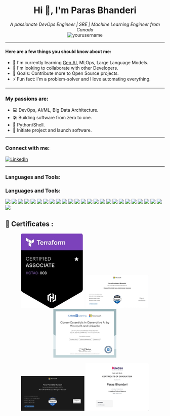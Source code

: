 <h1 align="center">Hi 👋, I'm Paras Bhanderi</h1>

<p align="center">
  <i>A passionate DevOps Engineer | SRE | Machine Learning Engineer from Canada</i>
  <br>
  <img src="https://komarev.com/ghpvc/?username=yourusername&label=Profile%20views&color=0e75b6&style=flat" alt="yourusername" />
</p>

---

#### Here are a few things you should know about me:
- 🌱 I'm currently learning [Gen AI](https://en.wikipedia.org/wiki/Generative_artificial_intelligence), MLOps, Large Language Models.
- 🤝 I'm looking to collaborate with other Developers.
- 🧠 Goals: Contribute more to Open Source projects.
- ⚡ Fun fact: I'm a problem-solver and I love automating everything.

---

### My passions are:
- 💻 DevOps, AI/ML, Big Data Architecture.
- 🛠️ Building software from zero to one.
- 🐍 Python/Shell.
- 🚀 Initiate project and launch software.

---

### Connect with me:

[![LinkedIn](https://img.shields.io/badge/-LinkedIn-blue?style=flat-square&logo=Linkedin&logoColor=white&link=https://www.linkedin.com/in/your-profile)](https://www.linkedin.com/in/your-profile)

---

### Languages and Tools:

### Languages and Tools:

<p>
  <img src="https://img.shields.io/badge/PYTHON-3776AB?style=for-the-badge&logo=python&logoColor=white"/>
  <img src="https://img.shields.io/badge/BASH-4EAA25?style=for-the-badge&logo=gnu-bash&logoColor=white"/>
  <img src="https://img.shields.io/badge/AWS-FF9900?style=for-the-badge&logo=amazonaws&logoColor=white"/>
  <img src="https://img.shields.io/badge/AZURE-0078D4?style=for-the-badge&logo=microsoftazure&logoColor=white"/>
  <img src="https://img.shields.io/badge/GCP-4285F4?style=for-the-badge&logo=googlecloud&logoColor=white"/>
  <img src="https://img.shields.io/badge/KUBERNETES-326CE5?style=for-the-badge&logo=kubernetes&logoColor=white"/>
  <img src="https://img.shields.io/badge/DJANGO-092E20?style=for-the-badge&logo=django&logoColor=white"/>
  <img src="https://img.shields.io/badge/FLASK-000000?style=for-the-badge&logo=flask&logoColor=white"/>
  <img src="https://img.shields.io/badge/POSTGRESQL-4169E1?style=for-the-badge&logo=postgresql&logoColor=white"/>
  <img src="https://img.shields.io/badge/MONGODB-47A248?style=for-the-badge&logo=mongodb&logoColor=white"/>
  <img src="https://img.shields.io/badge/MYSQL-4479A1?style=for-the-badge&logo=mysql&logoColor=white"/>
  <img src="https://img.shields.io/badge/BIGQUERY-669DF6?style=for-the-badge&logo=googlebigquery&logoColor=white"/>
  <img src="https://img.shields.io/badge/GITHUB%20ACTIONS-2088FF?style=for-the-badge&logo=githubactions&logoColor=white"/>
  <img src="https://img.shields.io/badge/GIT-F05032?style=for-the-badge&logo=git&logoColor=white"/>
  <img src="https://img.shields.io/badge/DOCKER-2496ED?style=for-the-badge&logo=docker&logoColor=white"/>
  <img src="https://img.shields.io/badge/APACHE%20KAFKA-231F20?style=for-the-badge&logo=apachekafka&logoColor=white"/>
  <img src="https://img.shields.io/badge/VS%20CODE-007ACC?style=for-the-badge&logo=visualstudiocode&logoColor=white"/>
  <img src="https://img.shields.io/badge/JIRA-0052CC?style=for-the-badge&logo=jira&logoColor=white"/>
  <img src="https://img.shields.io/badge/GRAFANA-F46800?style=for-the-badge&logo=grafana&logoColor=white"/>
  <img src="https://img.shields.io/badge/TENSORFLOW-FF6F00?style=for-the-badge&logo=tensorflow&logoColor=white"/>
  <img src="https://img.shields.io/badge/SEABORN-3776AB?style=for-the-badge&logo=python&logoColor=white"/>
  <img src="https://img.shields.io/badge/PYTORCH-EE4C2C?style=for-the-badge&logo=pytorch&logoColor=white"/>
  <img src="https://img.shields.io/badge/SCIKIT--LEARN-F7931E?style=for-the-badge&logo=scikit-learn&logoColor=white"/>
  <img src="https://img.shields.io/badge/PANDAS-150458?style=for-the-badge&logo=pandas&logoColor=white"/>
  <img src="https://img.shields.io/badge/NUMPY-013243?style=for-the-badge&logo=numpy&logoColor=white"/>
  <img src="https://img.shields.io/badge/DYNATRACE-1496FF?style=for-the-badge&logo=dynatrace&logoColor=white"/>
</p>



## 🏅 Certificates :

<p align="center">
  <img src="https://github.com/ParasBhanderi/ParasBhanderi/blob/main/assests/06B36BCE-005A-4BA2-A545-348CA691304D_4_5005_c.jpeg" width="200"/>
  <img src="https://github.com/ParasBhanderi/ParasBhanderi/blob/main/assests/65F88ECE-F90E-429B-9A7E-06E722305B90.jpeg" width="200"/>
  <img src="https://github.com/ParasBhanderi/ParasBhanderi/blob/main/assests/B53DB3D9-AD4F-44E0-BDDB-F6C234118F23.jpeg" width="200"/>
</p>


<p align="center">
  <img src="https://github.com/ParasBhanderi/ParasBhanderi/blob/main/assests/D7419B7D-EAE6-4406-9114-55E485B5B6DB_1_105_c.jpeg" width="200"/>
  <img src="https://github.com/ParasBhanderi/ParasBhanderi/blob/main/assests/E745B0B3-699F-469B-B10E-2CC65633820C.jpeg" width="200"/>
</p>
